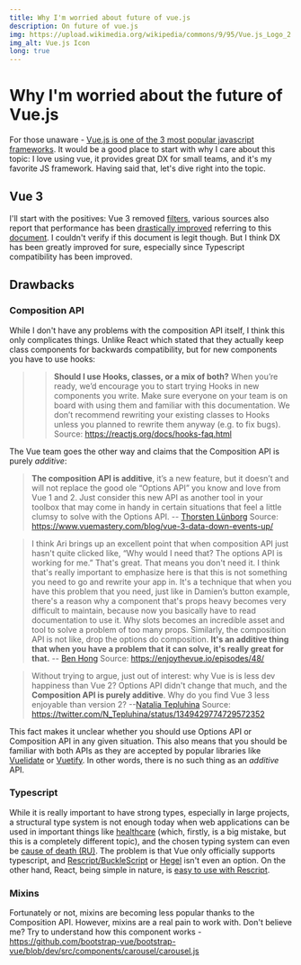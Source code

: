 ```yaml
---
title: Why I'm worried about future of vue.js
description: On future of vue.js
img: https://upload.wikimedia.org/wikipedia/commons/9/95/Vue.js_Logo_2.svg
img_alt: Vue.js Icon
long: true
---
```

# Why I'm worried about the future of Vue.js
For those unaware - [Vue.js is one of the 3 most popular javascript frameworks](https://gist.github.com/tkrotoff/b1caa4c3a185629299ec234d2314e190). 
It would be a good place to start with why I care about this topic: I love using vue, it provides great DX for small teams, and it's my favorite JS framework. Having said that, let's dive right into the topic.
## Vue 3
I'll start with the positives: Vue 3 removed [filters](https://v3.vuejs.org/guide/migration/filters.html), various sources also report that performance has been [drastically improved](https://geckodynamics.com/blog/vue2-vs-vue3) referring to this [document](https://docs.google.com/spreadsheets/d/1VJFx-kQ4KjJmnpDXIEaig-cVAAJtpIGLZNbv3Lr4CR0/edit#gid=0). I couldn't verify if this document is legit though. But I think DX has been greatly improved for sure, especially since Typescript compatibility has been improved.

## Drawbacks

### Composition API
While I don't have any problems with the composition API itself, I think this only complicates things. Unlike React which stated that they actually keep class components for backwards compatibility, but for new components you have to use hooks:
> > **Should I use Hooks, classes, or a mix of both?**
> When you’re ready, we’d encourage you to start trying Hooks in new components you write. Make sure everyone on your team is on board with using them and familiar with this documentation. We don’t recommend rewriting your existing classes to Hooks unless you planned to rewrite them anyway (e.g. to fix bugs).
Source: https://reactjs.org/docs/hooks-faq.html

The Vue team goes the other way and claims that the Composition API is purely *additive*:
> **The composition API is additive**, it’s a new feature, but it doesn’t and will not replace the good ole “Options API” you know and love from Vue 1 and 2. Just consider this new API as another tool in your toolbox that may come in handy in certain situations that feel a little clumsy to solve with the Options API. -- [Thorsten Lünborg](https://github.com/LinusBorg)
Source: https://www.vuemastery.com/blog/vue-3-data-down-events-up/

> I think Ari brings up an excellent point that when composition API just hasn't quite clicked like, “Why would I need that? The options API is working for me.” That's great. That means you don't need it. I think that's really important to emphasize here is that this is not something you need to go and rewrite your app in. It's a technique that when you have this problem that you need, just like in Damien’s button example, there's a reason why a component that's props heavy becomes very difficult to maintain, because now you basically have to read documentation to use it. Why slots becomes an incredible asset and tool to solve a problem of too many props. Similarly, the composition API is not like, drop the options do composition. **It's an additive thing that when you have a problem that it can solve, it's really great for that.** -- [Ben Hong](https://www.bencodezen.io/)
Source: https://enjoythevue.io/episodes/48/

> Without trying to argue, just out of interest: why Vue is is less dev happiness than Vue 2? Options API didn't change that much, and the **Composition API is purely additive**. Why do you find Vue 3 less enjoyable than version 2? --[Natalia Tepluhina](https://www.nataliatepluhina.com/)
Source: https://twitter.com/N_Tepluhina/status/1349429774729572352

This fact makes it unclear whether you should use Options API or Composition API in any given situation. This also means that you should be familiar with both APIs as they are accepted by popular libraries like [Vuelidate](https://vuelidate.js.org/) or [Vuetify](https://vuetifyjs.com/en/). In other words, there is no such thing as an *additive* API.

### Typescript
While it is really important to have strong types, especially in large projects, a structural type system is not enough today when web applications can be used in important things like [healthcare](https://www.researchgate.net/publication/251225200_Web-Based_Applications_in_Healthcare) (which, firstly, is a big mistake, but this is a completely different topic), and the chosen typing system can even be [cause of death (RU)](https://youtu.be/jnSHRPCTFPc?t=727). The problem is that Vue only officially supports typescript, and [Rescript/BuckleScript](https://rescript-lang.org/) or [Hegel](https://hegel.js.org/) isn't even an option. On the other hand, React, being simple in nature, is [easy to use with Rescript](https://rescript-lang.org/docs/react/latest/introduction).

### Mixins
Fortunately or not, mixins are becoming less popular thanks to the Composition API. However, mixins are a real pain to work with. Don't believe me? Try to understand how this component works - https://github.com/bootstrap-vue/bootstrap-vue/blob/dev/src/components/carousel/carousel.js 
